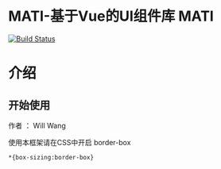 # MATI-基于Vue的UI组件库 MATI

[![Build Status](https://www.travis-ci.org/WillWang-Ww/MATI.svg?branch=master)](https://www.travis-ci.org/WillWang-Ww/MATI)

# 介绍



## 开始使用



作者 ： Will Wang
 
使用本框架请在CSS中开启 border-box
```
*{box-sizing:border-box}
```